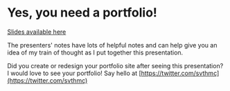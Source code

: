 # Yes, you need a portfolio!

[Slides available here](https://docs.google.com/presentation/d/1KPo7gUGNRpUlWOiwMI8VrFouvv4tL05SWkwbhzwJ4wY)

The presenters' notes have lots of helpful notes and can help give you an idea of my train of thought as I put together this presentation.

Did you create or redesign your portfolio site after seeing this presentation? I would love to see your portfolio! Say hello at [https://twitter.com/svthmc](https://twitter.com/svthmc)